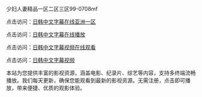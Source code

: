 少妇人妻精品一区二区三区99-0708mf

点击访问：<a href="https://heiliaoow5kzm.pages.dev">日韩中文字幕在线亚洲一区</a>

点击访问：<a href="https://heiliao2dmwwy.pages.dev">日韩中文字幕在线播放</a>

点击访问：<a href="https://heiliaoll4qsx.pages.dev">日韩中文字幕视频在线观看</a>

点击访问：<a href="https://heiliaowzu4ur.pages.dev">日韩中文字幕视频</a>

本站为您提供丰富的影视资源，涵盖电影、纪录片、综艺等内容，支持多终端流畅播放。我们每天更新，确保您能观看到最新的影视资源。无需注册，点击即可播放，带来便捷、优质的观影体验。

<span style="display:none;">[Canonical link](https://github.com/gt20250708/gt8 ）</span>
